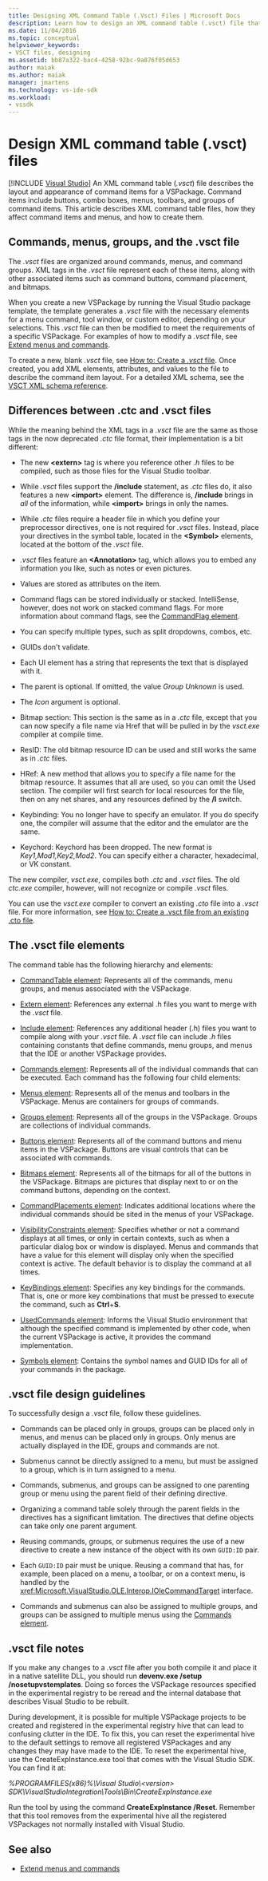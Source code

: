 ```yaml
---
title: Designing XML Command Table (.Vsct) Files | Microsoft Docs
description: Learn how to design an XML command table (.vsct) file that describes the layout and appearance of command items, including buttons, combo boxes, menus, and toolbars. 
ms.date: 11/04/2016
ms.topic: conceptual
helpviewer_keywords:
- VSCT files, designing
ms.assetid: bb87a322-bac4-4258-92bc-9a876f05d653
author: maiak
ms.author: maiak
manager: jmartens
ms.technology: vs-ide-sdk
ms.workload:
- vssdk
---
```

# Design XML command table (.vsct) files

 [!INCLUDE [Visual Studio](~/includes/applies-to-version/vs-windows-only.md)]
An XML command table (*.vsct*) file describes the layout and appearance of command items for a VSPackage. Command items include buttons, combo boxes, menus, toolbars, and groups of command items. This article describes XML command table files, how they affect command items and menus, and how to create them.

## Commands, menus, groups, and the .vsct file
 The *.vsct* files are organized around commands, menus, and command groups. XML tags in the *.vsct* file represent each of these items, along with other associated items such as command buttons, command placement, and bitmaps.

 When you create a new VSPackage by running the Visual Studio package template, the template generates a *.vsct* file with the necessary elements for a menu command, tool window, or custom editor, depending on your selections. This *.vsct* file can then be modified to meet the requirements of a specific VSPackage. For examples of how to modify a *.vsct* file, see [Extend menus and commands](../../extensibility/extending-menus-and-commands.md).

 To create a new, blank *.vsct* file, see [How to: Create a *.vsct* file](../../extensibility/internals/how-to-create-a-dot-vsct-file.md). Once created, you add XML elements, attributes, and values to the file to describe the command item layout. For a detailed XML schema, see the [VSCT XML schema reference](../../extensibility/vsct-xml-schema-reference.md).

## Differences between .ctc and .vsct files
 While the meaning behind the XML tags in a *.vsct* file are the same as those tags in the now deprecated *.ctc* file format, their implementation is a bit different:

- The new **\<extern>** tag is where you reference other *.h* files to be compiled, such as those files for the Visual Studio toolbar.

- While *.vsct* files support the **/include** statement, as *.ctc* files do, it also features a new **\<import>** element. The difference is, **/include** brings in *all* of the information, while **\<import>** brings in only the names.

- While *.ctc* files require a header file in which you define your preprocessor directives, one is not required for *.vsct* files. Instead, place your directives in the symbol table, located in the **\<Symbol>** elements, located at the bottom of the *.vsct* file.

- *.vsct* files feature an **\<Annotation>** tag, which allows you to embed any information you like, such as notes or even pictures.

- Values are stored as attributes on the item.

- Command flags can be stored individually or stacked.  IntelliSense, however, does not work on stacked command flags. For more information about command flags, see the [CommandFlag element](../../extensibility/command-flag-element.md).

- You can specify multiple types, such as split dropdowns, combos, etc.

- GUIDs don't validate.

- Each UI element has a string that represents the text that is displayed with it.

- The parent is optional. If omitted, the value *Group Unknown* is used.

- The *Icon* argument is optional.

- Bitmap section: This section is the same as in a *.ctc* file, except that you can now specify a file name via Href that will be pulled in by the *vsct.exe* compiler at compile time.

- ResID: The old bitmap resource ID can be used and still works the same as in *.ctc* files.

- HRef: A new method that allows you to specify a file name for the bitmap resource. It assumes that all are used, so you can omit the Used section. The compiler will first search for local resources for the file, then on any net shares, and any resources defined by the **/I** switch.

- Keybinding: You no longer have to specify an emulator. If you do specify one, the compiler will assume that the editor and the emulator are the same.

- Keychord: Keychord has been dropped. The new format is *Key1,Mod1,Key2,Mod2*.  You can specify either a character, hexadecimal, or VK constant.

The new compiler, *vsct.exe*, compiles both *.ctc* and *.vsct* files. The old *ctc.exe* compiler, however, will not recognize or compile *.vsct* files.

You can use the *vsct.exe* compiler to convert an existing *.cto* file into a *.vsct* file. For more information, see [How to: Create a .vsct file from an existing .cto file](../../extensibility/internals/how-to-create-a-dot-vsct-file.md#how-to-create-a-dot-vsct-file-from-an-existing-dot-cto-file).

## The .vsct file elements
 The command table has the following hierarchy and elements:

- [CommandTable element](../../extensibility/commandtable-element.md): Represents all of the commands, menu groups, and menus associated with the VSPackage.

- [Extern element](../../extensibility/extern-element.md): References any external .h files you want to merge with the *.vsct* file.

- [Include element](../../extensibility/include-element.md): References any additional header (.h) files you want to compile along with your *.vsct* file. A *.vsct* file can include *.h* files containing constants that define commands, menu groups, and menus that the IDE or another VSPackage provides.

- [Commands element](../../extensibility/commands-element.md): Represents all of the individual commands that can be executed. Each command has the following four child elements:

- [Menus element](../../extensibility/menus-element.md): Represents all of the menus and toolbars in the VSPackage. Menus are containers for groups of commands.

- [Groups element](../../extensibility/groups-element.md): Represents all of the groups in the VSPackage. Groups are collections of individual commands.

- [Buttons element](../../extensibility/buttons-element.md): Represents all of the command buttons and menu items in the VSPackage. Buttons are visual controls that can be associated with commands.

- [Bitmaps element](../../extensibility/bitmaps-element.md): Represents all of the bitmaps for all of the buttons in the VSPackage. Bitmaps are pictures that display next to or on the command buttons, depending on the context.

- [CommandPlacements element](../../extensibility/commandplacements-element.md): Indicates additional locations where the individual commands should be sited in the menus of your VSPackage.

- [VisibilityConstraints element](../../extensibility/visibilityconstraints-element.md): Specifies whether or not a command displays at all times, or only in certain contexts, such as when a particular dialog box or window is displayed. Menus and commands that have a value for this element will display only when the specified context is active. The default behavior is to display the command at all times.

- [KeyBindings element](../../extensibility/keybindings-element.md): Specifies any key bindings for the commands. That is, one or more key combinations that must be pressed to execute the command, such as **Ctrl**+**S**.

- [UsedCommands element](../../extensibility/usedcommands-element.md): Informs the Visual Studio environment that although the specified command is implemented by other code, when the current VSPackage is active, it provides the command implementation.

- [Symbols element](../../extensibility/symbols-element.md): Contains the symbol names and GUID IDs for all of your commands in the package.

## .vsct file design guidelines
 To successfully design a *.vsct* file, follow these guidelines.

- Commands can be placed only in groups, groups can be placed only in menus, and menus can be placed only in groups. Only menus are actually displayed in the IDE, groups and commands are not.

- Submenus cannot be directly assigned to a menu, but must be assigned to a group, which is in turn assigned to a menu.

- Commands, submenus, and groups can be assigned to one parenting group or menu using the parent field of their defining directive.

- Organizing a command table solely through the parent fields in the directives has a significant limitation. The directives that define objects can take only one parent argument.

- Reusing commands, groups, or submenus requires the use of a new directive to create a new instance of the object with its own `GUID:ID` pair.

- Each `GUID:ID` pair must be unique. Reusing a command that has, for example, been placed on a menu, a toolbar, or on a context menu, is handled by the <xref:Microsoft.VisualStudio.OLE.Interop.IOleCommandTarget> interface.

- Commands and submenus can also be assigned to multiple groups, and groups can be assigned to multiple menus using the [Commands element](../../extensibility/commands-element.md).

## .vsct file notes
 If you make any changes to a *.vsct* file after you both compile it and place it in a native satellite DLL, you should run **devenv.exe /setup /nosetupvstemplates**. Doing so forces the VSPackage resources specified in the experimental registry to be reread and the internal database that describes Visual Studio to be rebuilt.

 During development, it is possible for multiple VSPackage projects to be created and registered in the experimental registry hive that can lead to confusing clutter in the IDE. To fix this, you can reset the experimental hive to the default settings to remove all registered VSPackages and any changes they may have made to the IDE. To reset the experimental hive, use the CreateExpInstance.exe tool that comes with the Visual Studio SDK. You can find it at:

 *%PROGRAMFILES(x86)%\Visual Studio\\\<version> SDK\VisualStudioIntegration\Tools\Bin\CreateExpInstance.exe*

 Run the tool by using the command **CreateExpInstance /Reset**. Remember that this tool removes from the experimental hive all the registered VSPackages not normally installed with Visual Studio.

## See also
- [Extend menus and commands](../../extensibility/extending-menus-and-commands.md)
